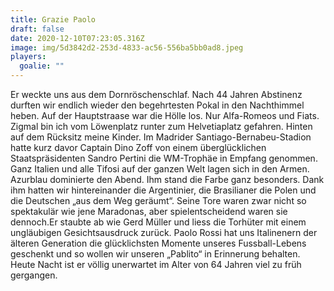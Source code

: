 ```yaml
---
title: Grazie Paolo
draft: false
date: 2020-12-10T07:23:05.316Z
image: img/5d3842d2-253d-4833-ac56-556ba5bb0ad8.jpeg
players:
  goalie: ""
---
```

Er weckte uns aus dem Dornröschenschlaf. Nach 44 Jahren Abstinenz durften wir endlich wieder den begehrtesten Pokal in den Nachthimmel heben. Auf der Hauptstraase war die Hölle los. Nur Alfa-Romeos und Fiats. Zigmal bin ich vom Löwenplatz runter zum Helvetiaplatz gefahren. Hinten auf dem Rücksitz meine Kinder. Im Madrider Santiago-Bernabeu-Stadion hatte kurz davor Captain Dino Zoff von einem überglücklichen Staatspräsidenten Sandro Pertini die WM-Trophäe in Empfang genommen. Ganz Italien und alle Tifosi auf der ganzen Welt lagen sich in den Armen. Azurblau dominierte den Abend. Ihm stand die Farbe ganz besonders. Dank ihm hatten wir hintereinander die Argentinier, die Brasilianer die Polen und die Deutschen „aus dem Weg geräumt“. Seine Tore waren zwar nicht so spektakulär wie jene Maradonas, aber spielentscheidend waren sie dennoch.Er staubte ab wie Gerd Müller und liess die Torhüter mit einem ungläubigen Gesichtsausdruck zurück. Paolo Rossi hat uns Italinenern der älteren Generation die glücklichsten Momente unseres Fussball-Lebens geschenkt und so wollen wir unseren „Pablito“ in Erinnerung behalten. Heute Nacht ist er völlig unerwartet im Alter von 64 Jahren viel zu früh gergangen.